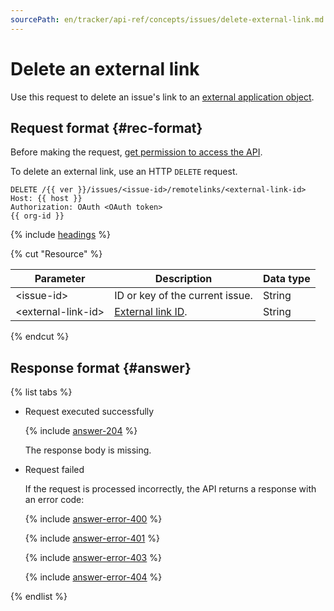 ```yaml
---
sourcePath: en/tracker/api-ref/concepts/issues/delete-external-link.md
---
```

# Delete an external link

Use this request to delete an issue's link to an [external application object](../../external-links.md).

## Request format {#rec-format}

Before making the request, [get permission to access the API](../access.md).

To delete an external link, use an HTTP `DELETE` request.

```
DELETE /{{ ver }}/issues/<issue-id>/remotelinks/<external-link-id>
Host: {{ host }}
Authorization: OAuth <OAuth token>
{{ org-id }}
```

{% include [headings](../../../_includes/tracker/api/headings.md) %}

{% cut "Resource" %}

| Parameter | Description | Data type |
| -------- | -------- | ---------- |
| \<issue-id> | ID or key of the current issue. | String |
| \<external-link-id> | [External link ID](get-external-links.md). | String |

{% endcut %}

## Response format {#answer}

{% list tabs %}

- Request executed successfully

  {% include [answer-204](../../../_includes/tracker/api/answer-204.md) %}

  The response body is missing.

- Request failed

  If the request is processed incorrectly, the API returns a response with an error code:

   {% include [answer-error-400](../../../_includes/tracker/api/answer-error-400.md) %}

   {% include [answer-error-401](../../../_includes/tracker/api/answer-error-401.md) %}

   {% include [answer-error-403](../../../_includes/tracker/api/answer-error-403.md) %}

   {% include [answer-error-404](../../../_includes/tracker/api/answer-error-404.md) %}

{% endlist %}

